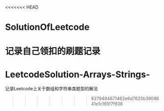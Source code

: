 <<<<<<< HEAD
# SolutionOfLeetcode
记录自己领扣的刷题记录
=======
# LeetcodeSolution-Arrays-Strings-
记录Leetcode上关于数组和字符串类题型的解法
>>>>>>> 8279494671462e6d7625b3908641e1c165f7f936
